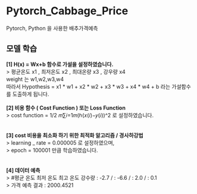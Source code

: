 # Pytorch_Cabbage_Price
Pytorch, Python 을 사용한 배추가격예측

## 모델 학습 <br>
**[1] H(x) = Wx+b  함수로 가설을 설정하였습니다.**  <br>
    > 평균온도 x1 , 최저온도 x2 , 최대온량 x3 , 강우량 x4<br>
      weight 는 w1,w2,w3,w4 <br>
      따라서 Hypothesis = x1 * w1 + x2 * w2 + x3 * w3 + x4 * w4 + b 라는 가설함수를 도출하게 됩니다.<br>
    <br>
**[2] 비용 함수 ( Cost Function ) 또는 Loss Function** <br>
    > cost function = 1/2 𝑚∑𝑖=1𝑚(ℎ(𝑥(𝑖)−𝑦(𝑖))^2 로 설정하였습니다. <br>
    <br>
    <br>
**[3] cost 비용을 최소화 하기 위한 최적화 알고리즘 / 경사하강법** <br>
    > learning _ rate = 0.000005 로 설정하였으며,<br>
    > epoch = 100001 만큼 학습하였습니다.<br>
    <br>
    <br>
**[4] 데이터 예측**<br>
    > #평균 온도 최저 온도 최고 온도 강수량 : -2.7 / : -6.6 / : 2.0 / : 0.1<br>
    > 가격 예측 결과  : 2000.4521 <br>
    
